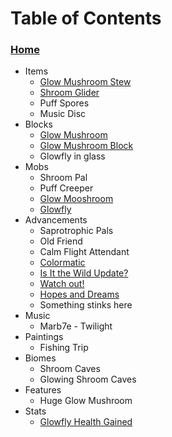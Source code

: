 # Table of Contents

### [Home](.)

- Items
	- [Glow Mushroom Stew](./Glow-Mushroom-Stew)
	- [Shroom Glider](./Shroom-Glider)
	- Puff Spores
	- Music Disc
- Blocks
	- [Glow Mushroom](./Glow-Mushroom)
	- [Glow Mushroom Block](./Glow-Mushroom-Block)
	- Glowfly in glass
- Mobs
	- Shroom Pal
	- Puff Creeper
	- [Glow Mooshroom](./Glow-Mooshroom)
	- [Glowfly](./Glowfly)
- Advancements
	- Saprotrophic Pals
	- Old Friend
	- Calm Flight Attendant
	- [Colormatic](./Colormatic)
	- [Is It the Wild Update?](./Is-It-the-Wild-Update)
	- [Watch out!](./Watch-Out)
	- [Hopes and Dreams](./Hopes-and-Dreams)
	- Something stinks here
- Music
	- Marb7e - Twilight
- Paintings
  	- Fishing Trip
- Biomes
	- Shroom Caves
	- Glowing Shroom Caves
- Features
	- Huge Glow Mushroom
- Stats
	- [Glowfly Health Gained](./Glowfly-Health-Gained)
